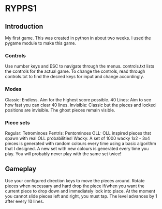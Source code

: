 # RYPPS1

## Introduction

My first game. This was created in python in about two weeks. I used the pygame module to make this game.

### Controls

Use number keys and ESC to navigate through the menus. controls.txt lists the controls for the actual game. To change the controls, read through controls.txt to find the desired keys for input and change accordingly.

### Modes

Classic: Endless. Aim for the highest score possible.
40 Lines: Aim to see how fast you can clear 40 lines.
Invisible: Classic but the pieces and locked positions are invisible. The ghost pieces remain visible.

### Piece sets

Regular: Tetrominoes
Pentris: Pentominoes
OLL: OLL inspired pieces that spawn with real OLL probabilities!
Wacky: A set of 1000 wacky 1x2 - 3x4 pieces is generated with random colours every time using a basic algorithm that I designed. A new set with new colours is generated every time you play. You will probably never play with the same set twice!

## Gameplay

Use your configured direction keys to move the pieces around. Rotate pieces when necessary and hard drop the piece if/when you want the current piece to drop down and immediately lock into place.
At the moment you cannot slide pieces left and right, you must tap. The level advances by 1 after every 10 lines.
